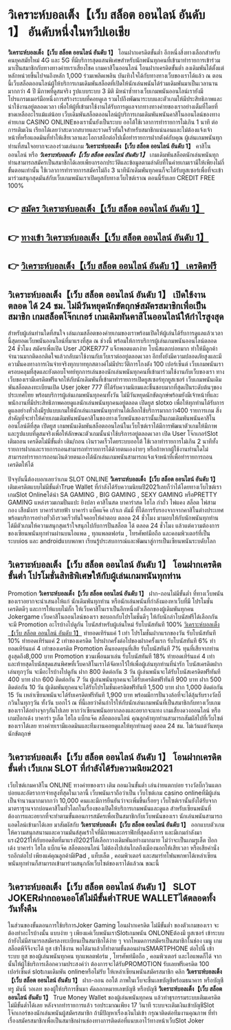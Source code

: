 # วิเคราะห์บอลเต็ง【เว็บ สล็อต ออนไลน์ อันดับ 1】  อันดับหนึ่งในทวีปเอเชีย

**วิเคราะห์บอลเต็ง【เว็บ สล็อต ออนไลน์ อันดับ 1】** โอนฝากเครดิตขั้นต่ำ  อีกหนึ่งสิ่งทางเลือกสำหรับคนยุคสมัยใหม่ 4G และ 5G ที่มีบริการสุดแสนพิเศษสำหรับนักพนันทุกคนที่เข้ามาทำรายการเข้าร่วมมาเป็นสมาชิกกับทางทางค่ายเราเสี่ยงโชค เกมคาสิโนออนไลน์ โอนฝากเครดิตขั้นต่ำ ลงเดิมพันได้ตั้งแต่ หลักหน่วยขึ้นไปจนถึงหลัก 1,000 ร่วมเพลิดเพลิน บันเทิงใจได้กับทางทางเว็บของเราได้แล้ว ณ ตอนนี้เว็บสล็อตออนไลน์ผู้ให้บริการเกมเดิมพันสล็อตที่เปิดให้นักเล่นพนันได้ร่วมเดิมพันมาเป็นเวลานานมากกว่า 4 ปี มีภาพที่ดูสมจริง รูปแบบระบบ 3 มิติ
มิหนำซ้ำทางเว็บเกมพนันออนไลน์เรายังมี โปรแกรมเมอร์มือหนึ่งการสร้างระบบที่คอยดูเล  รวมไปถึงพัฒนาระบบและตัวเกมให้มีประสิทธิภาพและน่าใช้งานอยู่ตลอดเวลา เพื่อให้ผู้ที่เข้ามาใช้งานได้รับการดูแลจากทางทางค่ายของเราอย่างเต็มที่โดยที่ขาดเหลืออะไรแม้แต่น้อย เว็บเดิมพันสล็อตออนไลน์ผู้บริการเกมเดิมพันพนันคาสิโนออนไลน์ของทางค่ายเกม CASINO ONLINEของเรานั้นยังเป็นระบบ ออโต้ใช้เวลาการทำรายการไม่เกิน 1 นาที ต่อการเติมเงิน เรียกได้เลยว่าสะดวกสบายและรวดเร็วทันใจสำหรับสมาชิกแน่นอนและไม่ต้องแจ้งเจ้าหน้าที่หรือแอดมินที่ทำให้เสียเวลาและโอกาสอีกต่อไปเมื่อทำรายการฝากตังค์กับคุณ
ผู้เล่นเกมพนันทุกท่านที่สนใจอยากจะลองร่วมเล่นเกม **วิเคราะห์บอลเต็ง【เว็บ สล็อต ออนไลน์ อันดับ 1】** คาสิโนออนไลน์ หรือ ***วิเคราะห์บอลเต็ง【เว็บ สล็อต ออนไลน์ อันดับ 1】*** เกมเดิมพันสล็อตนักเล่นพนันทุกท่านสามารถสมัครเป็นสมาชิกได้เลยเพียงกรอกประวัติและข้อมูลตามลำดับที่ในค่ายเกมเรามีให้เพียงไม่กี่ขั้นตอนเท่านั้น ใช้เวลาการทำรายการสมัครไม่ถึง 3 นาทีนักเดิมพันทุกคนก็จะได้รับยูสเซอร์เพื่อที่จะเข้ามาร่วมสนุกสุดมันส์กับเว็บเกมพนันเราเปิดยูสกับทางเว็บไซต์เราณ ตอนนี้รับเลย CREDIT FREE 100%

## 👉 [สมัคร วิเคราะห์บอลเต็ง【เว็บ สล็อต ออนไลน์ อันดับ 1】](https://archa888.com/)
## 👉 [ทางเข้า วิเคราะห์บอลเต็ง【เว็บ สล็อต ออนไลน์ อันดับ 1】](https://archa888.com/)
## 👉 [วิเคราะห์บอลเต็ง【เว็บ สล็อต ออนไลน์ อันดับ 1】 เครดิตฟรี](https://archa888.com/)

## วิเคราะห์บอลเต็ง【เว็บ สล็อต ออนไลน์ อันดับ 1】 เปิดใช้งานตลอด ได้ 24 ชม. ไม่มีวันหยุดนักขัตฤกษ์สมัครสมาชิกเพื่อเป็นสมาชิก เกมสล็อตโจ๊กเกอร์ เกมเดิมพันคาสิโนออนไลน์ให้กำไรสูงสุด

สำหรับผู้เล่นท่านใดที่สนใจ เล่นเกมสล็อตของค่ายเกมของเราพร้อมเปิดให้ผู้เล่นได้รับการดูแลแล้วเวลานี้สุดยอดเว็บพนันออนไลน์ที่มาแรงที่สุด ณ ช่วงนี้ พร้อมให้การบริการผู้เล่นเกมพนันออนไลน์ตลอด 24 ชั่วโมง สมัครเพื่อเปิด User JOKER777 แจ็กพอตแตกง่าย โบนัสแตกบ่อยมาก ทำให้มีลูกค้าจำนวนมากติดอกติดใจแล้วกลับมาใช้งานกับเว็บเราต่ออยู่ตลอดเวลา อีกทั้งยังมีความปลอดภัยสูงและมีความั่นคงทางการเงินจ่ายจริงทุกบาททุกสตางค์ไม่มีประวัติการโกงตัง 100 เปอร์เซ็นต์ เว็บเกมพนันเราครอบคลุมที่สุดและยังตอบโจทย์ทุกการเล่นของนักเล่นพนันทุกคนที่เข้ามาร่วมใช้งานกับเว็บของเรา
ทางเว็บของเรามีเครดิตฟรีแจกให้กับนักเดิมพันที่เข้ามาทำรายการเปิดยูสเซอร์ทุกยูสเซอร์ เว็บเกมพนันเดิมพันสล็อตลงทะเบียนเปิด User joker 777 ที่ได้รับความนิยมและชื่นชอบมากที่สุดเป็นระดับต้นๆของประเทศไทย พร้อมบริการผู้เล่นเกมพนันทุกคนทั้งวัน ไม่มีวันหยุดนักขัตฤกษ์พร้อมยังมีเจ้าหน้าที่และพนักงานที่มีประสิทธิภาพคอยดูแลนักเล่นพนันทุกคนอยู่ตลอด เปิดยูส slotxo เพื่อให้ทุกท่านได้รับการดูแลอย่างทั่วถึงมีรูปแบบเกมให้นักเล่นเกมพนันทุกท่านได้เลือกใช้บริการมากกว่า400 รายการเกม
สิ่งสำคัญที่จะทำให้ค่ายเกมเดิมพันพนันคาสิโนของทางเว็บพนันของเรานั้นเป็นเกมเดิมพันพนันคาสิโนออนไลน์ดีที่สุด เปิดยูส  เกมพนันเดิมพันสล็อตออนไลน์ในเว็บไซต์เราได้มีการพัฒนาตัวเกมให้มีภาพและรูปแบบที่ดูสมจริงเพื่อให้ลักษณะตัวเกมนั้นน่าใช้บริการอยู่ตลอดเวลา เปิด User โจ๊กเกอร์Slot เติมถอน เครดิตไม่มีขั้นต่ำ เติม/ถอน เงินรวดเร็วโดยระบบออโต้ ใช้เวลาทำรายการไม่เกิน 2 นาทีทั้งรายการฝากและรายการถอนสามารถทำรายการได้ด้วยตนเองง่ายๆ หรือถ้าหากผู้ใช้งานท่านใดไม่สามารถทำรายการถอนเงินด้วยตนเองได้นักเล่นเกมพนันสามารถแจ้งเจ้าหน้าที่เพื่อทำรายการถอนเครดิตให้ได้

ปัจจุบันนี้ต้องบอกเลยว่าเกม SLOT ONLINE  **วิเคราะห์บอลเต็ง【เว็บ สล็อต ออนไลน์ อันดับ 1】** เติมเครดิตแบบไม่มีขั้นต่ำTrue Wallet ที่กำลังได้รับความนิยมปี2021เลยก็ว่าได้โดยทางเว็บไซต์เรา เกมSlot Onlineได้นำ SA GAMING , BIG GAMING , SEXY GAMING หรือPRETTY GAMING แหล่งรวมเกมปั่นแปะ ยิงปลา คาสิโนสด บาคาร่าสด ไฮโล กำถั่ว ไพ่แคง สล็อต ไพ่สามกอง เสือมังกร บาคาร่าสายฟ้า บาคาร่า แบ็คแจ๊ค เก้าเก ดัมมี่ ที่ได้การรับรองจากจากคาสิโนต่างประเทศ พร้อมบริการอย่างทั่วถึงรวดเร็วทันใจคอยให้คำตอบ ตลอด 24 ชั่วโมง มามอบให้กับนักพนันทุกท่าน ได้มีตัวเกมให้ความสนุกสุดเร้าใจสนุกไปกับการปั่นสล็อต ได้ ตลอด 24 ชั่วโมง แล้วแต่ความต้องการของเซียนพนันทุกท่านผ่านบนไอแพด , ทุกแพลตฟอร์ม , โทรศัพท์มือถือ และคอมพิวเตอร์ที่เป็นระบบios และ androidแบบพกพา เรียนรู้ประสบการณ์และพัฒนาสู่การเป็นเซียนพนันระบดับโลก

## วิเคราะห์บอลเต็ง【เว็บ สล็อต ออนไลน์ อันดับ 1】 โอนฝากเครดิต ขั้นต่ำ โปรโมชั่นสิทธิพิเศษให้กับผู้เล่นเกมพนันทุกท่าน

 Promotion  **วิเคราะห์บอลเต็ง【เว็บ สล็อต ออนไลน์ อันดับ 1】** ฝาก-ถอนไม่มีขั้นต่ำ ที่ทางเว็บพนันของเราอยากจะนำเสนอให้แก่  นักเดิมพันทุกท่าน หรือนักเล่นพนันที่กำลังมองหาเว็บที่มี โปรโมชั่นเครดิตดีๆ และการให้แบบไม่กั๊ก ให้เว็บคาสิโนเราเป็นอีกหนึ่งตัวเลือกของผู้เดิมพันทุกคน Jokergame เว็บคาสิโนออนไลน์ของเรา ขอบอกกับโปรโมชั่นดีๆ ให้กับนักล่าโบนัสฟรีได้เลือกกัน จะมี Promotion อะไรบ้างไปดูกัน
โบนัสสำหรับผู้เล่นใหม่ รับโบนัสทันที 100% [วิเคราะห์บอลเต็ง【เว็บ สล็อต ออนไลน์ อันดับ 1】](https://archa888.com/) ทำยอดเทิร์นแค่ 1 เท่า
โปรโมชั่นฝากแรกของวัน รับโบนัสทันที 10% ทำยอดเทิร์นแค่ 2 เท่าของเครดิต
โปรฝากครั้งต่อไปของฝากครั้งแรก รับโบนัสทันที 6% ทำยอดเทิร์นแค่ 4 เท่าของเครดิต
 Promotion คืนยอดทุนที่เสีย รับโบนัสทันที 7% ทุนที่เสียจากท่าน สูงสุดถึง8,000 บาท
 Promotion ชวนเพื่อนมาเล่น รับโบนัสทันที 18% ทำยอดเทิร์นแค่ 4 เท่า
และท้ายสุดโบนัสสุดแสนพิศษที่เว็บคาสิโนเราได้จัดหาไว้ให้เพื่อผู้เล่นทุกท่านที่น่ารัก โบนัสเครดิตฝากเล่นทุกๆวัน จะมีอะไรบ้างไปดูกัน
ฝาก 800 ติดต่อกัน 3 วัน ผู้เล่นพนันจะได้รับโบนัสเครดิตฟรีทันที 400 บาท
ฝาก 600 ติดต่อกัน 7 วัน ผู้เล่นพนันทุกคนจะได้รับเครดิตฟรีทันที 900 บาท
ฝาก 500 ติดต่อกัน 10 วัน ผู้เดิมพันทุกคนจะได้รับโปรโมชั่นเครดิตฟรีทันที 1,500 บาท
ฝาก 1,000 ติดต่อกัน 15 วัน เหล่าเซียนพนันจะได้รับเครดิตฟรีทันที 1,900 บาท
พร้อมมีการปั่นวงล้อที่จะได้ลุ้นรับรางวัลบิ๊กวินในทุกๆวัน ทั้งวัน บอกไว้ ณ ที่นี้เลยว่าคืนกำไรให้กับนักเล่นเกมพนันที่เป็นสมาชิกกับทางเว็บเกมของเราได้อย่างจุกๆกันไปเลย หากว่าเซียนพนันอยากลองและอยากจะแทง เกมเสี่ยงดวงออนไลน์ หรือเกมป๊อกเด้ง บาคาร่า รูเล็ต ไฮโล แบ็กแจ๊ค สล็อตออนไลน์ คุณลูกค้าทุกท่านสามารถสัมผัสไปที่เว็บไซต์ของเราได้เลย ทางค่ายเรามีแอดมินและทีมงานคอยดูแลให้ทุกท่านอยู่ ตลอด 24 ชม. ไม่เว้นแต่วันหยุดนักขัตฤกษ์

## วิเคราะห์บอลเต็ง【เว็บ สล็อต ออนไลน์ อันดับ 1】 โอนฝากเครดิตขั้นต่ำ  เว็บเกม SLOT ที่กำลังได้รับความนิยม2021

เว็บไซต์เกมคาสิโน ONLINE ทางค่ายของเรา เติม ถอนเงินขั้นต่ำ เล่นง่ายแตกบ่อย รางวัลบิ๊กวินแตกบ่อยและอัตราการจ่ายสูงที่สุดในเวลานี้ เว็บพนันเราถือว่าเป็น เว็บไซต์เกม casino onlineที่มีผู้เล่นเป็นจำนวนมากมากกว่า 10,000 คนและมีการยืนยันว่าจะเพิ่มขึ้นเรื่อยๆ เว็บไซต์เรานั้นยังได้รับจากมาตราฐานจากบ่อนคาสิโนทั่วโลกในเรื่องของเปิดให้บริการเกมพนันและดูแล สำหรับเซียนพนันที่ต้องการและอยากที่จะทำตามขั้นตอนการสมัครเพื่อเป็นสมาชิกกับเว็บพนันของเรา นักเล่นพนันสามารถแอดไลน์เข้ามาได้เลย
	มาสัมผัสกับ **วิเคราะห์บอลเต็ง【เว็บ สล็อต ออนไลน์ อันดับ 1】** ออกแบบตัวเกมให้ความสนุกสนานและความมันส์สุดเร้าใจที่มีภาพและกราฟิกที่สุดอลังการ และมีเกมกำลังมาแรง2021ให้กับยอดฮิตที่มาแรงปี2021ได้เลือกวางเดิมพันอย่างมากมาย  ไม่ว่าจะเป็นเกมรูเล็ต  ป๊อกเด้ง บาคาร่า ไฮโล แบ็กแจ๊ค สล็อตออนไลน์ ไม่ต้องไปเล่นไกลถึงเมืองนอกให้เสียเวลา หรือเสียค่านั่งรถอีกต่อไป เพียงแค่คุณลูกค้ามีiPad , แท็บเล็ต , คอมพิวเตอร์ และสมาร์ทโฟนพกพาได้เหล่าเซียนพนันทุกท่านก็สามารถเข้ามาร่วมสนุกกัลเว็บไซต์ของเราได้แล้วณ ขณะนี้

## วิเคราะห์บอลเต็ง【เว็บ สล็อต ออนไลน์ อันดับ 1】 SLOT JOKERฝากถอนออโต้ไม่มีขั้นต่ำTRUE WALLETได้ตลอดทั้งวันทั้งคืน

ในส่วนของขั้นตอนการใช้บริการJoker Gaming โอนฝากเครดิต ไม่มีขั้นต่ำ ของตัวเกมของเรา จะต้องทำอะไรบ้างนั้น แบบง่าย ๆ เพียงแค่เว็บพนันเราSlotเกมพนัน ONLONEต้องมี ยูสเซอร์ เข้าระบบ ถ้ายังไม่มีสามารถสมัครลงทะเบียนเป็นสมาชิกได้ง่าย ๆ จากโหมดการสมัครเป็นสมาชิกในช่อง เมนู เกมสล็อตพีจีจึงจะได้ ยูส เข้าใช้งาน พอได้มาแล้วก็ทำตามขั้นตอนผ่านSMARTPHONE ต่อไปนี้
เข้าระบบ ยูส  ของผู้เล่นพนันทุกคน ทุกแพลตฟอร์ม , โทรศัพท์มือถือ , คอมพิวเตอร์ และไอแพดก็ได้
จากนั้นให้ผู้ใช้บริการเลือกความประสงค์ว่า ต้องการจะได้รับPROMOTION รับเลยฟรีเครดิต 100 เปอร์เซ็นต์  slotเกมเดิมพัน onlineหรือไม่รับ
ให้เหล่าเซียนพนันสมัครสมาชิก คลิก **วิเคราะห์บอลเต็ง【เว็บ สล็อต ออนไลน์ อันดับ 1】** ฝาก-ถอน ออโต้ ภาพในเว็บจะขึ้นเลขบัญชีพร้อมธนาคาร หรือบัญชี ทรู มันนี่ วอเลท ของผู้ให้บริการขึ้นมา
คัดลอกหมายเลขบัญชี หรือบัญชี **วิเคราะห์บอลเต็ง【เว็บ สล็อต ออนไลน์ อันดับ 1】** True Money Wallet ของผู้เล่นพนันทุกคน แล้วทำธุรกรรมระบบเติมเครดิตไม่มีขั้นต่ำได้เลย
หลังจากทำรายการแล้ว รอประมาณเพียง 17 วินาที ระบบจะเติมเงินเข้าบัญชีSlot โจ๊กเกอร์ของนักเล่นพนันผู้สมัครสมาชิก
ถ้ามีปัญหาเรื่องเงินไม่เข้า กรุณาติดต่อทีมงานคุณภาพ ที่ทำเรื่องสมัครสมาชิกเพื่อเป็นสมาชิกผ่านช่องทางการติดต่อที่แนบเอาไว้ทางหน้าเว็บSlot Joker


